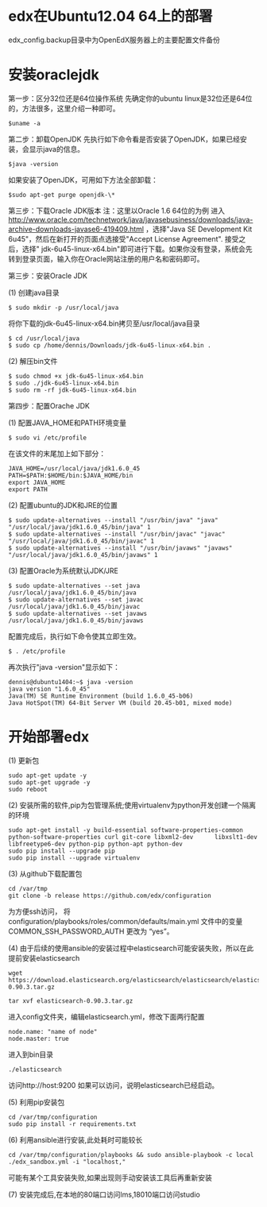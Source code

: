 edx在Ubuntu12.04 64上的部署
======

edx_config.backup目录中为OpenEdX服务器上的主要配置文件备份

安装oraclejdk
======
第一步：区分32位还是64位操作系统
先确定你的ubuntu linux是32位还是64位的，方法很多，这里介绍一种即可。

    $uname -a

第二步：卸载OpenJDK
先执行如下命令看是否安装了OpenJDK，如果已经安装，会显示java的信息。

    $java -version

如果安装了OpenJDK，可用如下方法全部卸载：

    $sudo apt-get purge openjdk-\*

第三步：下载Oracle JDK版本
注：这里以Oracle 1.6 64位的为例
进入 http://www.oracle.com/technetwork/java/javasebusiness/downloads/java-archive-downloads-javase6-419409.html
，选择"Java SE Development Kit 6u45"，然后在新打开的页面点选接受"Accept License Agreement". 接受之后，选择" jdk-6u45-linux-x64.bin"即可进行下载。如果你没有登录，系统会先转到登录页面，输入你在Oracle网站注册的用户名和密码即可。

第三步：安装Oracle JDK

(1) 
创建java目录

    $ sudo mkdir -p /usr/local/java
    
将你下载的jdk-6u45-linux-x64.bin拷贝至/usr/local/java目录

    $ cd /usr/local/java
    $ sudo cp /home/dennis/Downloads/jdk-6u45-linux-x64.bin .

(2) 
解压bin文件

    $ sudo chmod +x jdk-6u45-linux-x64.bin
    $ sudo ./jdk-6u45-linux-x64.bin
    $ sudo rm -rf jdk-6u45-linux-x64.bin

第四步：配置Orache JDK

(1) 
配置JAVA_HOME和PATH环境变量

    $ sudo vi /etc/profile
    
在该文件的末尾加上如下部分：

    JAVA_HOME=/usr/local/java/jdk1.6.0_45
    PATH=$PATH:$HOME/bin:$JAVA_HOME/bin
    export JAVA_HOME
    export PATH

(2) 
配置ubuntu的JDK和JRE的位置

    $ sudo update-alternatives --install "/usr/bin/java" "java" "/usr/local/java/jdk1.6.0_45/bin/java" 1
    $ sudo update-alternatives --install "/usr/bin/javac" "javac" "/usr/local/java/jdk1.6.0_45/bin/javac" 1
    $ sudo update-alternatives --install "/usr/bin/javaws" "javaws" "/usr/local/java/jdk1.6.0_45/bin/javaws" 1

(3) 
配置Oracle为系统默认JDK/JRE

    $ sudo update-alternatives --set java /usr/local/java/jdk1.6.0_45/bin/java
    $ sudo update-alternatives --set javac /usr/local/java/jdk1.6.0_45/bin/javac
    $ sudo update-alternatives --set javaws /usr/local/java/jdk1.6.0_45/bin/javaws

配置完成后，执行如下命令使其立即生效。

    $ . /etc/profile
    
再次执行"java -version"显示如下：

    dennis@dubuntu1404:~$ java -version
    java version "1.6.0_45"
    Java(TM) SE Runtime Environment (build 1.6.0_45-b06)
    Java HotSpot(TM) 64-Bit Server VM (build 20.45-b01, mixed mode)

开始部署edx
======
(1)
更新包

    sudo apt-get update -y
    sudo apt-get upgrade -y
    sudo reboot

(2)
安装所需的软件,pip为包管理系统;使用virtualenv为python开发创建一个隔离的环境

    sudo apt-get install -y build-essential software-properties-common python-software-properties curl git-core libxml2-dev      libxslt1-dev libfreetype6-dev python-pip python-apt python-dev
    sudo pip install --upgrade pip
    sudo pip install --upgrade virtualenv

(3)
从github下载配置包

    cd /var/tmp
    git clone -b release https://github.com/edx/configuration
    
为方便ssh访问，
将 configuration/playbooks/roles/common/defaults/main.yml 文件中的变量 COMMON_SSH_PASSWORD_AUTH 更改为 “yes”。

(4)
由于后续的使用ansible的安装过程中elasticsearch可能安装失败，所以在此提前安装elasticsearch

    wget https://download.elasticsearch.org/elasticsearch/elasticsearch/elasticsearch-0.90.3.tar.gz 

    tar xvf elasticsearch-0.90.3.tar.gz   

进入config文件夹，编辑elasticsearch.yml，修改下面两行配置 

    node.name: "name of node"  
    node.master: true

进入到bin目录 

    ./elasticsearch

访问http://host:9200 如果可以访问，说明elasticsearch已经启动。

(5)
利用pip安装包

    cd /var/tmp/configuration
    sudo pip install -r requirements.txt

(6)
利用ansible进行安装,此处耗时可能较长

    cd /var/tmp/configuration/playbooks && sudo ansible-playbook -c local ./edx_sandbox.yml -i "localhost,"
    
可能有某个工具安装失败,如果出现则手动安装该工具后再重新安装

(7)
安装完成后,在本地的80端口访问lms,18010端口访问studio
